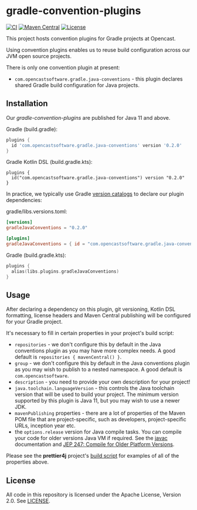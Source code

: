 # gradle-convention-plugins

[![CI](https://github.com/opencastsoftware/gradle-convention-plugins/actions/workflows/ci.yml/badge.svg)](https://github.com/opencastsoftware/gradle-convention-plugins/actions/workflows/ci.yml)
[![Maven Central](https://img.shields.io/maven-central/v/com.opencastsoftware.gradle/gradle-convention-plugins)](https://search.maven.org/search?q=g%3Acom.opencastsoftware.gradle+AND+a%3Agradle-convention-plugins)
[![License](https://img.shields.io/github/license/opencastsoftware/gradle-convention-plugins?color=blue)](https://spdx.org/licenses/Apache-2.0.html)

This project hosts convention plugins for Gradle projects at Opencast.

Using convention plugins enables us to reuse build configuration across our JVM open source projects.

There is only one convention plugin at present:

* `com.opencastsoftware.gradle.java-conventions` - this plugin declares shared Gradle build configuration for Java projects.

## Installation

Our *gradle-convention-plugins* are published for Java 11 and above.

Gradle (build.gradle):
```groovy
plugins {
  id 'com.opencastsoftware.gradle.java-conventions' version '0.2.0'
}
```

Gradle Kotlin DSL (build.gradle.kts):

```
plugins {
  id("com.opencastsoftware.gradle.java-conventions") version "0.2.0"
}
```

In practice, we typically use Gradle [version catalogs](https://docs.gradle.org/8.14/userguide/centralizing_dependencies.html#sub:using-catalogs) to declare our plugin dependencies:

gradle/libs.versions.toml:

```toml
[versions]
gradleJavaConventions = "0.2.0"

[plugins]
gradleJavaConventions = { id = "com.opencastsoftware.gradle.java-conventions", version.ref = "gradleJavaConventions" }
```

Gradle (build.gradle.kts):

```kotlin
plugins {
  alias(libs.plugins.gradleJavaConventions)
}
```

## Usage

After declaring a dependency on this plugin, git versioning, Kotlin DSL formatting, license headers and Maven Central publishing will be configured for your Gradle project.

It's necessary to fill in certain properties in your project's build script:

* `repositories` - we don't configure this by default in the Java conventions plugin as you may have more complex needs. A good default is `repositories { mavenCentral() }`.
* `group` - we don't configure this by default in the Java conventions plugin as you may wish to publish to a nested namespace. A good default is `com.opencastsoftware`.
* `description` - you need to provide your own description for your project!
* `java.toolchain.languageVersion` - this controls the Java toolchain version that will be used to build your project. The minimum version supported by this plugin is Java 11, but you may wish to use a newer JDK.
* `mavenPublishing` properties - there are a lot of properties of the Maven POM file that are project-specific, such as developers, project-specific URLs, inception year etc.
* the `options.release` version for Java compile tasks. You can compile your code for older versions Java VM if required. See the [javac](https://docs.oracle.com/en/java/javase/17/docs/specs/man/javac.html#standard-options) documentation and [JEP 247: Compile for Older Platform Versions](https://openjdk.org/jeps/247).

Please see the **prettier4j** project's [build script](https://github.com/opencastsoftware/prettier4j/blob/3159177b4346187e4d5aee0b7a5507aed518377d/build.gradle.kts) for examples of all of the properties above.

## License

All code in this repository is licensed under the Apache License, Version 2.0. See [LICENSE](./LICENSE).
